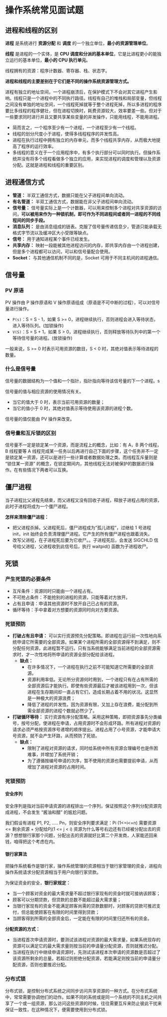 # 操作系统常见面试题



## 进程和线程的区别

**进程** 是系统进行 **资源分配** 和 **调度** 的一个独立单位，**最小的资源管理单位**。

**线程** 是进程的一个实体，是 **CPU 调度和分派的基本单位**，它是比进程更小的能独立运行的基本单位，**最小的 CPU 执行单元**。

线程拥有的资源：程序计数器、寄存器、栈、状态字。

**进程和线程的主要差别在于它们是不同的操作系统资源管理方式。**

进程有独立的地址空间，一个进程崩溃后，在保护模式下不会对其它进程产生影响。线程只是一个进程中的不同执行路径。线程有自己的堆栈和局部变量，但线程之间没有单独的地址空间，一个线程死掉就等于整个进程死掉，所以多进程的程序要比多线程的程序健壮，但在进程切换时，耗费资源较大，效率要差一些。但对于一些要求同时进行并且又要共享某些变量的并发操作，只能用线程，不能用进程。

- 简而言之，一个程序至少有一个进程，一个进程至少有一个线程。
- 线程的划分尺度小于进程，使得多线程程序的并发性高。
- 进程在执行过程中拥有独立的内存单元，而多个线程共享内存，从而极大地提高了程序的运行效率。
- 多线程的意义在于一个应用程序中，有多个执行部分可以同时执行。但操作系统并没有将多个线程看做多个独立的应用，来实现进程的调度和管理以及资源分配。这就是进程和线程的重要区别。



## 进程通信方式

- **管道：** 半双工通信方式，数据只能在父子进程间单向流动。
- **有名管道：** 半双工通信方式，数据能在非父子进程间单向流动。
- **信号量：** 信号量实际上是一个计数器，可以用来控制多个进程对共享资源的访问，**可以被用来作为一种锁机制，即可作为不同进程间或者同一进程的不同线程间的同步手段。**
- **消息队列：** 是由消息组成的链表。克服了信号量传递信息少，管道只能承载无格式字节流以及缓冲区大小受限等缺点。
- **信号：** 用于通知进程某个事件已经发生。
- **共享内存：** 映射一段能被其他进程访问的内存，即共享内存由一个进程创建，但是多个进程都可以访问，可以和信号量配合使用。
- **Socket：** 与其他通信机制不同的是，Socket 可用于不同主机间的进程通信。



## 信号量

### PV 原语

PV 操作由 P 操作原语和 V 操作原语组成（原语是不可中断的过程），可以对信号量进行操作。

- `P(s)`：S = S - 1，如果 S >= 0，进程继续执行，否则进程会进入等待状态，进入等待队列。(加锁操作)
- `V(S)`：S = S + 1，如果 S > 0，进程继续执行，否则释放等待队列中的第一个等待信号量的进程。(放锁操作)

一般来说，S >= 0 时表示可用资源的数目，S < 0 时，其绝对值表示等待进程的数量。

### 什么是信号量

信号量的数据结构为一个值和一个指针，指针指向等待该信号量的下一个进程。s

信号量的值与相应资源的使用情况有关。

- 当它的值大于 0 时，表示当前可用资源的数量；
- 当它的值小于 0 时，其绝对值表示等待使用该资源的进程个数。

信号量的值仅能由 PV 操作来改变。

### 信号量和互斥锁的区别

信号量不一定是锁定某一个资源，而是流程上的概念，比如：有 A，B 两个线程，B 线程要等 A 线程完成某一任务以后再进行自己下面的步骤，这个任务并不一定是锁定某一资源，还可以是进行一些计算或者数据处理之类。而线程互斥量则是 “锁住某一资源” 的概念，在锁定期间内，其他线程无法对被保护的数据进行操作。在有些情况下两者可以互换。 



## 僵尸进程

当子进程比父进程先结束，而父进程又没有回收子进程，释放子进程占用的资源，此时子进程将成为一个僵尸进程。

**怎样来清除僵尸进程：**

- 把父进程杀掉。父进程死后，僵尸进程成为”孤儿进程”，过继给 1 号进程 init，init 始终会负责清理僵尸进程。它产生的所有僵尸进程也跟着消失。
- 改写父进程，在子进程死后要为它收尸。。子进程死后，会发送 SIGCHLD 信号给父进程，父进程收到此信号后，执行 waitpid() 函数为子进程收尸。



## 死锁

### 产生死锁的必要条件

- 互斥条件：资源同时只能由一个进程占有。
- 不可抢占条件：不能抢别的进程的资源，只能等着对方放开。
- 占有且申请：申请其他资源时不放开自己已占有的资源。
- 循环等待：手中拿着对方想要的资源同时向对方要资源。

### 死锁预防

- **打破占有且申请：** 可以实行资源预先分配策略。即进程在运行前一次性地向系统申请它所需要的全部资源。如果某个进程所需的全部资源得不到满足，则不分配任何资源，此进程暂不运行。只有当系统能够满足当前进程的全部资源需求时，才一次性地将所申请的资源全部分配给该进程。
	- **缺点：**
		- 在许多情况下，一个进程在执行之前不可能知道它所需要的全部资源。
		- 资源利用率低。无论所分资源何时用到，一个进程只有在占有所需的全部资源后才能执行。即使有些资源最后才被该进程用到一次，但该进程在生存期间却一直占有它们，造成长期占着不用的状况。这显然是一种极大的资源浪费；
		- 降低了进程的并发性。因为资源有限，又加上存在浪费，能分配到所需全部资源的进程个数就必然少了。
- **打破循环等待：** 实行资源有序分配策略。采用这种策略，即把资源事先分类编号，按号分配，使进程在申请，占用资源时不会形成环路。所有进程对资源的请求必须严格按资源序号递增的顺序提出。进程占用了小号资源，才能申请大号资源，就不会产生环路，从而预防了死锁。
	- **缺点：**
		- 限制了进程对资源的请求，同时给系统中所有资源合理编号也是件困难事，并增加了系统开销；
		- 为了遵循按编号申请的次序，暂不使用的资源也需要提前申请，从而增加了进程对资源的占用时间。

### 死锁预防

#### 安全序列

安全序列是指对当前申请资源的进程排出一个序列，保证按照这个序列分配资源完成进程，不会发生 “酱油和醋” 的尴尬问题。

我们假设有进程 P1, P2, ..... Pn，则安全序列要求满足：Pi (1<=i<=n) 需要资源 <= 剩余资源 + 分配给Pj(1 <= j < i) 资源为什么等号右边还有已经被分配出去的资源？想想银行家那个问题，分配出去的资源就好比第二个开发商，人家能还回来钱，咱得把这个考虑在内。

#### 银行家算法

把操作系统看作是银行家，操作系统管理的资源相当于银行家管理的资金，进程向操作系统请求分配资源相当于用户向银行家贷款。

为保证资金的安全，**银行家规定：**

- 当一个顾客对资金的最大需求量不超过银行家现有的资金时就可接纳该顾客；
- 顾客可以分期贷款，但贷款的总数不能超过最大需求量；
- 当银行家现有的资金不能满足顾客尚需的贷款数额时，对顾客的贷款可推迟支付，但总能使顾客在有限的时间里得到贷款；
- 当顾客得到所需的全部资金后，一定能在有限的时间里归还所有的资金。

**分配资源的方式：** 

- 当进程首次申请资源时，要测试该进程对资源的最大需求量，如果系统现存的资源可以满足它的最大需求量则按当前的申请量分配资源，否则就推迟分配。
- 当进程在执行中继续申请资源时，先测试该进程本次申请的资源数是否超过了该资源所剩余的总量。若超过则拒绝分配资源，若能满足则按当前的申请量分配资源，否则也要推迟分配。

### 分布式锁

分布式锁，是控制分布式系统之间同步访问共享资源的一种方式。在分布式系统中，常常需要协调他们的动作。如果不同的系统或是同一个系统的不同主机之间共享了一个或一组资源，那么访问这些资源的时候，往往需要互斥来防止彼此干扰来保证一致性，在这种情况下，便需要使用到分布式锁。

